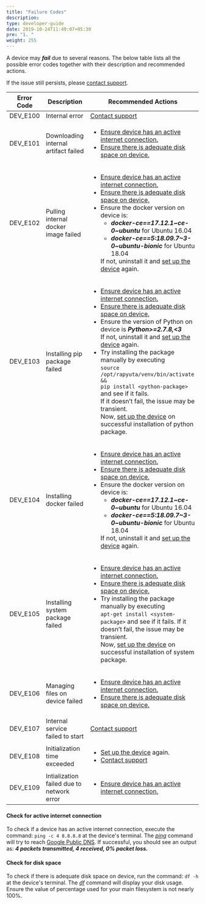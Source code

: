 ```yaml
---
title: "Failure Codes"
description:
type: developer-guide
date: 2019-10-24T11:49:07+05:30
pre: "1. "
weight: 255
---
```

A device may ***fail*** due to several reasons. The below table
lists all the possible error codes together with their
description and recommended actions.

If the issue still persists, please <a href="#" onclick="javascript:FreshWidget.show();">contact support</a>.

<table>
    <thead>
        <tr>
            <th>Error Code</th>
            <th>Description</th>
            <th>Recommended Actions</th>
        </tr>
    </thead>
    <tbody>
        <tr>
            <td>DEV_E100</td>
            <td>Internal error</td>
            <td><a href="#" onclick="javascript:FreshWidget.show();" class="highlight">Contact support</a></td>
        </tr>
        <tr>
            <td>DEV_E101</td>
            <td>Downloading internal artifact failed</td>
            <td>
                <ul>
                    <li><a href="#check-for-active-internet-connection" class="highlight">Ensure device has an active internet connection.</a></li>
                    <li><a href="#check-for-disk-space" class="highlight">Ensure there is adequate disk space on device.</a></li>
                </ul>
            </td>
        </tr>
        <tr>
            <td>DEV_E102</td>
            <td>Pulling internal docker image failed</td>
            <td>
                <ul>
                    <li><a href="#check-for-active-internet-connection" class="highlight">Ensure device has an active internet connection.</a></li>
                    <li><a href="#check-for-disk-space" class="highlight">Ensure there is adequate disk space on device.</a></li>
                    <li>Ensure the docker version on device is:
                        <ul>
                            <li><strong><em>docker-ce==17.12.1~ce-0~ubuntu</em></strong> for Ubuntu 16.04</li>
                            <li><strong><em>docker-ce==5:18.09.7~3-0~ubuntu-bionic</em></strong> for Ubuntu 18.04</li>
                        </ul>If not, uninstall it and <a href="/developer-guide/manage-machines/onboarding/setup-device/" class="highlight">set up the device</a> again.</li>
                </ul>
            </td>
        </tr>
        <tr>
            <td>DEV_E103</td>
            <td>Installing pip package failed</td>
            <td>
                <ul>
                    <li><a href="#check-for-active-internet-connection" class="highlight">Ensure device has an active internet connection.</a></li>
                    <li><a href="#check-for-disk-space" class="highlight">Ensure there is adequate disk space on device.</a></li>
                    <li>Ensure the version of Python on device is <strong><em>Python&gt;=2.7.8,&lt;3</em></strong><br>
                    If not, uninstall it and <a href="/developer-guide/manage-machines/onboarding/setup-device/" class="highlight">set up the device</a> again.</li>
                    <li>Try installing the package manually by executing<br>
                    <code>source /opt/rapyuta/venv/bin/activate &amp;&amp; <br>pip install &lt;python-package&gt;</code> and see if it fails.<br>
                    If it doesn’t fail, the issue may be transient.<br>
                    Now, <a href="/developer-guide/manage-machines/onboarding/setup-device/">set up the device</a> on successful installation of python package.</li>
                </ul>
            </td>
        </tr>
        <tr>
            <td>DEV_E104</td>
            <td>Installing docker failed</td>
            <td>
                <ul>
                    <li><a href="#check-for-active-internet-connection" class="highlight">Ensure device has an active internet connection.</a></li>
                    <li><a href="#check-for-disk-space" class="highlight">Ensure there is adequate disk space on device.</a></li>
                    <li>Ensure the docker version on device is:
                        <ul>
                            <li><strong><em>docker-ce==17.12.1~ce-0~ubuntu</em></strong> for Ubuntu 16.04</li>
                            <li><strong><em>docker-ce==5:18.09.7~3-0~ubuntu-bionic</em></strong> for Ubuntu 18.04</li>
                        </ul>If not, uninstall it and <a href="/developer-guide/manage-machines/onboarding/setup-device/" class="highlight">set up the device</a> again.</li>
                </ul>
            </td>
        </tr>
        <tr>
            <td>DEV_E105</td>
            <td>Installing system package failed</td>
            <td>
                <ul>
                    <li><a href="#check-for-active-internet-connection" class="highlight">Ensure device has an active internet connection.</a></li>
                    <li><a href="#check-for-disk-space" class="highlight">Ensure there is adequate disk space on device.</a></li>
                    <li>Try installing the package manually by executing<br>
                    <code>apt-get install &lt;system-package&gt;</code> and see if it fails. If it doesn’t fail, the issue may be transient.<br>
                    Now, <a href="/developer-guide/manage-machines/onboarding/setup-device/">set up the device</a> on successful installation of system package.</li>
                </ul>
            </td>
        </tr>
        <tr>
            <td>DEV_E106</td>
            <td>Managing files on device failed</td>
            <td>
                <ul>
                    <li><a href="#check-for-active-internet-connection" class="highlight">Ensure device has an active internet connection.</a></li>
                    <li><a href="#check-for-disk-space" class="highlight">Ensure there is adequate disk space on device.</a></li>
                </ul>
            </td>
        </tr>
        <tr>
            <td>DEV_E107</td>
            <td>Internal service failed to start</td>
            <td><a href="#" onclick="javascript:FreshWidget.show();" class="highlight">Contact support</a></td>
        </tr>
        <tr>
            <td>DEV_E108</td>
            <td>Initialization time exceeded</td>
            <td>
                <ul>
                    <li><a href="/developer-guide/manage-machines/onboarding/setup-device/" class="highlight">Set up the device</a> again.</li>
                    <li><a href="#" onclick="javascript:FreshWidget.show();" class="highlight">Contact support</a></li>
                </ul>
            </td>
        </tr>
        <tr>
            <td>DEV_E109</td>
            <td>Intialization failed due to network error</td>
            <td>
                <ul>
                    <li><a href="#check-for-active-internet-connection" class="highlight">Ensure device has an active internet connection.</a></li>
                </ul>
            </td>
        </tr>
    </tbody>
</table>

#### Check for active internet connection
To check if a device has an active internet connection, execute the command:
`ping -c 4 8.8.8.8` at the device's terminal.
The *[ping](https://linux.die.net/man/8/ping)* command will try
to reach [Google Public DNS](https://en.wikipedia.org/wiki/Google_Public_DNS).
If successful, you should see an output as:
***4 packets transmitted, 4 received, 0% packet loss.***

#### Check for disk space
To check if there is adequate disk space on device, run the command: `df -h`
at the device's terminal. The *[df](https://linux.die.net/man/1/df)* command
will display your disk usage. Ensure the value of percentage used for
your main filesystem is not nearly 100%.